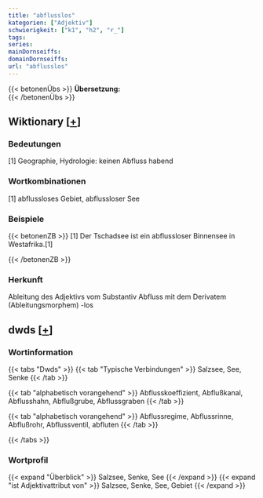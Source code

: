 ```yaml
---
title: "abflusslos"
kategorien: ["Adjektiv"]
schwierigkeit: ["k1", "h2", "r_"]
tags:
series:
mainDornseiffs:
domainDornseiffs:
url: "abflusslos"
---
```


{{< betonenÜbs >}}
**Übersetzung:**  
{{< /betonenÜbs >}}

## Wiktionary [[+](https://de.wiktionary.org/wiki/abflusslos)]

### Bedeutungen
[1] Geographie, Hydrologie: keinen Abfluss habend  

### Wortkombinationen
[1] abflussloses Gebiet, abflussloser See  

### Beispiele
{{< betonenZB >}}
[1] Der Tschadsee ist ein abflussloser Binnensee in Westafrika.[1]  

{{< /betonenZB >}}
### Herkunft
Ableitung des Adjektivs vom Substantiv Abfluss mit dem Derivatem (Ableitungsmorphem) -los  



## dwds [[+](https://www.dwds.de/wb/abflusslos)]

### Wortinformation
{{< tabs "Dwds" >}}
{{< tab "Typische Verbindungen" >}}
Salzsee, See, Senke
{{< /tab >}}

{{< tab "alphabetisch vorangehend" >}}
Abflusskoeffizient, Abflußkanal, Abflusshahn, Abflußgrube, Abflussgraben
{{< /tab >}}

{{< tab "alphabetisch vorangehend" >}}
Abflussregime, Abflussrinne, Abflußrohr, Abflussventil, abfluten
{{< /tab >}}

{{< /tabs >}}

### Wortprofil
{{< expand "Überblick" >}} Salzsee, Senke, See {{< /expand >}}
{{< expand "ist Adjektivattribut von" >}} Salzsee, Senke, See, Gebiet {{< /expand >}}

